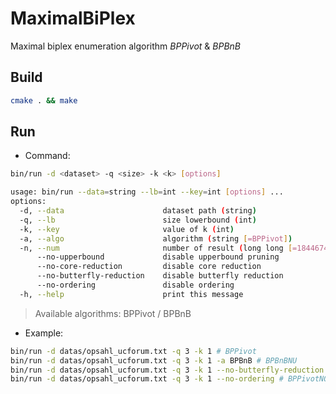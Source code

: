 # MaximalBiPlex
Maximal biplex enumeration algorithm $BPPivot$ & $BPBnB$


## Build
```bash
cmake . && make
```

## Run

- Command: 

```bash
bin/run -d <dataset> -q <size> -k <k> [options]

usage: bin/run --data=string --lb=int --key=int [options] ...
options:
  -d, --data                      dataset path (string)
  -q, --lb                        size lowerbound (int)
  -k, --key                       value of k (int)
  -a, --algo                      algorithm (string [=BPPivot])
  -n, --num                       number of result (long long [=18446744073709551615])
      --no-upperbound             disable upperbound pruning
      --no-core-reduction         disable core reduction
      --no-butterfly-reduction    disable butterfly reduction
      --no-ordering               disable ordering
  -h, --help                      print this message

```
> Available algorithms: BPPivot / BPBnB
- Example:

```bash
bin/run -d datas/opsahl_ucforum.txt -q 3 -k 1 # BPPivot
bin/run -d datas/opsahl_ucforum.txt -q 3 -k 1 -a BPBnB # BPBnBNU
bin/run -d datas/opsahl_ucforum.txt -q 3 -k 1 --no-butterfly-reduction # BPPivotC
bin/run -d datas/opsahl_ucforum.txt -q 3 -k 1 --no-ordering # BPPivotNO
```
